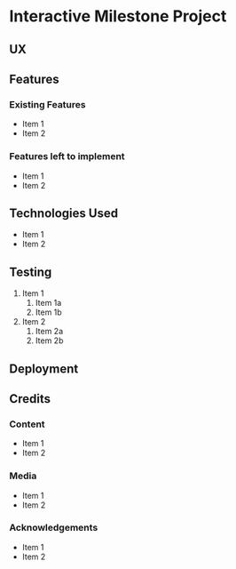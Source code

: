 # Interactive Milestone Project

## UX

## Features

### Existing Features
* Item 1
* Item 2

### Features left to implement
* Item 1
* Item 2

## Technologies Used
* Item 1
* Item 2

## Testing
1. Item 1
   1. Item 1a
   1. Item 1b
1. Item 2
   1. Item 2a
   1. Item 2b

## Deployment

## Credits

### Content
* Item 1
* Item 2

### Media
* Item 1
* Item 2

### Acknowledgements
* Item 1
* Item 2
